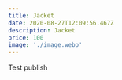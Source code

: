 ```yaml
---
title: Jacket
date: 2020-08-27T12:09:56.467Z
description: Jacket
price: 100
image: './image.webp'
---
```

Test publish